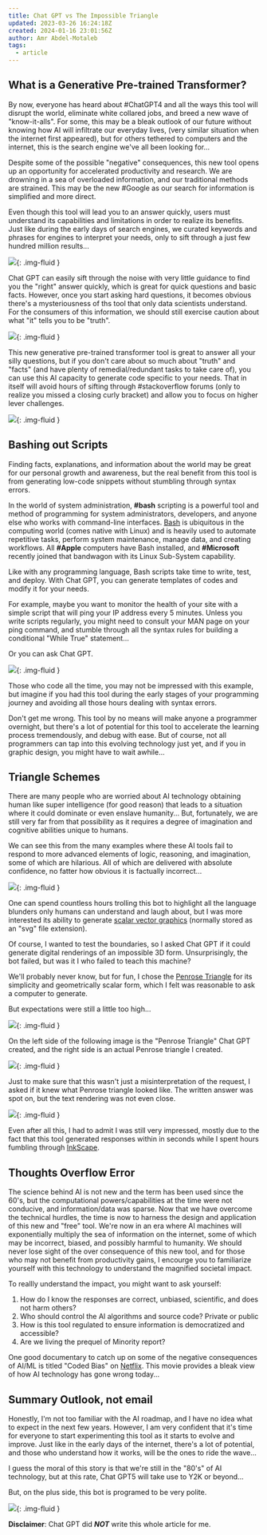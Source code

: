 ```yaml
---
title: Chat GPT vs The Impossible Triangle
updated: 2023-03-26 16:24:18Z
created: 2024-01-16 23:01:56Z
author: Amr Abdel-Motaleb
tags:
  - article
---
```


## What is a Generative Pre-trained Transformer?

By now, everyone has heard about #ChatGPT4 and all the ways this tool will disrupt the world, eliminate white collared jobs, and breed a new wave of "know-it-alls". For some, this may be a bleak outlook of our future without knowing how AI will infiltrate our everyday lives, (very similar situation when the internet first appeared), but for others tethered to computers and the internet, this is the search engine we've all been looking for...

Despite some of the possible "negative" consequences, this new tool opens up an opportunity for accelerated productivity and research. We are drowning in a sea of overloaded information, and our traditional methods are strained. This may be the new #Google as our search for information is simplified and more direct.

Even though this tool will lead you to an answer quickly, users must understand its capabilities and limitations in order to realize its benefits. Just like during the early days of search engines, we curated keywords and phrases for engines to interpret your needs, only to sift through a just few hundred million results...

![](../../_resources/google-gpt-results-1.png){: .img-fluid }

Chat GPT can easily sift through the noise with very little guidance to find you the "right" answer quickly, which is great for quick questions and basic facts. However, once you start asking hard questions, it becomes obvious there's a mysteriousness of ths tool  that only data scientists understand. For the consumers of this information, we should still exercise caution about what "it" tells you to be "truth". 

![](../../_resources/ai-gpt-results-1.png){: .img-fluid }

This new generative pre-trained transformer tool is great to answer all your silly questions, but if you don't care about so much about "truth" and "facts" (and have plenty of remedial/redundant tasks to take care of), you can use this AI capacity to generate code specific to your needs. That in itself will avoid hours of sifting through #stackoverflow forums (only to realize you missed a closing curly bracket) and allow you to focus on higher lever challenges.

![](../../_resources/gpt-code-review-1.png){: .img-fluid }

## Bashing out Scripts

Finding facts, explanations, and information about the world may be great for our personal growth and awareness, but the real benefit from this tool is from generating low-code snippets without stumbling through syntax errors.

In the world of system administration, **#bash** scripting is a powerful tool and method of programming for system administrators, developers, and anyone else who works with command-line interfaces. [Bash](https://en.wikipedia.org/wiki/Bash_(Unix_shell)) is ubiquitous in the computing world (comes native with Linux) and is heavily used to automate repetitive tasks, perform system maintenance, manage data, and creating workflows. All **#Apple** computers have Bash installed, and **#Microsoft** recently joined that bandwagon with its Linux Sub-System capability.

Like with any programming language, Bash scripts take time to write, test, and deploy. With Chat GPT, you can generate templates of codes and modify it for your needs.

For example, maybe you want to monitor the health of your site with a simple script that will ping your IP address every 5 minutes. Unless you write scripts regularly, you might need to consult your MAN page on your ping command, and stumble through all the syntax rules for building a conditional "While True" statement...

Or you can ask Chat GPT.

![](../../_resources/gpt-site-uptime-1.png){: .img-fluid }

Those who code all the time, you may not be impressed with this example, but imagine if you had this tool during the early stages of your programming journey and avoiding all those hours dealing with syntax errors. 

Don't get me wrong. This tool by no means will make anyone a programmer overnight, but there's a lot of potential for this tool to accelerate the learning process tremendously, and debug with ease. But of course, not all programmers can tap into this evolving technology just yet, and if you in graphic design, you might have to wait awhile...  

## Triangle Schemes

There are many people who are worried about AI technology obtaining human like super intelligence (for good reason) that leads to a situation where it could dominate or even enslave humanity... But, fortunately, we are still very far from that possibility as it requires a degree of imagination and cognitive abilities unique to humans.

We can see this from the many examples where these AI tools fail to respond to more advanced elements of logic, reasoning, and imagination, some of which are hilarious. All of which are delivered with absolute confidence, no fatter how obvious it is factually incorrect...

![](../../_resources/gpt-gas-riddle-1.png){: .img-fluid }

One can spend countless hours trolling this bot to highlight all the language blunders only humans can understand and laugh about, but I was more interested its ability to generate [scalar vector graphics](https://en.wikipedia.org/wiki/SVG) (normally stored as an "svg" file extension).

Of course, I wanted to test the boundaries, so I asked Chat GPT if it could generate digital renderings of an impossible 3D form. Unsurprisingly, the bot failed, but was it I who failed to teach this machine?

We'll probably never know, but for fun, I chose the [Penrose Triangle](https://en.wikipedia.org/wiki/Penrose_triangle) for its simplicity and geometrically scalar form, which I felt was reasonable to ask a computer to generate.

But expectations were still a little too high...

![](../../_resources/gpt-penrose-svg-1.png){: .img-fluid }

On the left side of the following image is the "Penrose Triangle" Chat GPT created, and the right side is an actual Penrose triangle I created.

![](../../_resources/penrose-gpt-vs-human-1.png){: .img-fluid }

Just to make sure that this wasn't just a misinterpretation of the request, I asked if it knew what Penrose triangle looked like. The written answer was spot on, but the text rendering was not even close.

![](../../_resources/gpt-penrose-1-1.png){: .img-fluid }

Even after all this, I had to admit I was still very impressed, mostly due to the fact that this tool generated responses within in seconds while I spent hours fumbling through [InkScape](https://en.wikipedia.org/wiki/Inkscape).

## Thoughts Overflow Error

The science behind AI is not new and the term has been used since the 60's, but the computational powers/capabilities at the time were not conducive, and information/data was sparse. Now that we have overcome the technical hurdles, the time is now to harness the design and application of this new and "free" tool. We're now in an era where AI machines will exponentially multiply the sea of information on the internet, some of which may be incorrect, biased, and possibly harmful to humanity. We should never lose sight of the over consequence of this new tool, and for those who may not benefit from productivity gains, I encourge you to familiarize yourself with this technology to understand the magnified societal impact.

To reallly understand the impact, you might want to ask yourself:

1.  How do I know the responses are correct, unbiased, scientific, and does not harm others?
2.  Who should control the AI algorithms and source code? Private or public
3.  How is this tool regulated to ensure information is democratized and accessible?
4.  Are we living the prequel of Minority report?

One good documentary to catch up on some of the negative consequences of AI/ML is titled "Coded Bias" on [Netflix](https://www.netflix.com/title/81328723). This movie provides a bleak view of how AI technology has gone wrong today... 

## Summary Outlook, not email

Honestly, I'm not too familiar with the AI roadmap, and I have no idea what to expect in the next few years. However, I am very confident that it's time for everyone to start experimenting this tool as it starts to evolve and improve. Just like in the early days of the internet, there's a lot of potential, and those who understand how it works, will be the ones to ride the wave...

I guess the moral of this story is that we're still in the "80's" of AI technology, but at this rate, Chat GPT5 will take use to Y2K or beyond...

But, on the plus side, this bot is programed to be very polite.

![](../../_resources/gpt-penrose-2-1.png){: .img-fluid }

**Disclaimer**: Chat GPT did ***NOT*** write this whole article for me.